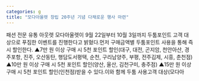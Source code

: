 ```yaml
---
categories: g
title: "모다아울렛 창립 20주년 기념 다채로운 행사 마련"
---
```

패션 전문 유통 아웃렛 모다아울렛이 9월 22일부터 10월 3일까지 두툼포인트 고객 대상으로 푸짐한 이벤트를 진행한다고 밝혔다.먼저 구매금액별 두툼포인트 사용을 통해 즉시 할인한다. ▲7만 원 이상 구매 시 5천 포인트 할인(대구, 대전, 곤지암, 천안아산, 경주포항, 진주, 오산동탄, 행담도서평택, 순천, 구리남양주, 부평, 전주김제, 시흥, 춘천점) ▲10만 원 이상 구매 시 5천 포인트 할인(양산, 울산, 김천구미, 충주점) ▲15만 원 이상 구매 시 5천 포인트 할인(인천점)받을 수 있다.이와 함께 두툼 사용고객 대상(모다아